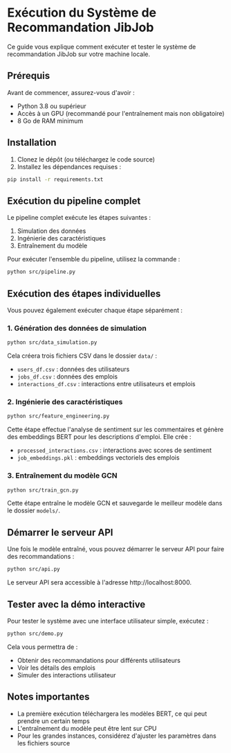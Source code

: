 # Exécution du Système de Recommandation JibJob

Ce guide vous explique comment exécuter et tester le système de recommandation JibJob sur votre machine locale.

## Prérequis

Avant de commencer, assurez-vous d'avoir :
- Python 3.8 ou supérieur
- Accès à un GPU (recommandé pour l'entraînement mais non obligatoire)
- 8 Go de RAM minimum

## Installation

1. Clonez le dépôt (ou téléchargez le code source)
2. Installez les dépendances requises :

```bash
pip install -r requirements.txt
```

## Exécution du pipeline complet

Le pipeline complet exécute les étapes suivantes :
1. Simulation des données
2. Ingénierie des caractéristiques
3. Entraînement du modèle

Pour exécuter l'ensemble du pipeline, utilisez la commande :

```bash
python src/pipeline.py
```

## Exécution des étapes individuelles

Vous pouvez également exécuter chaque étape séparément :

### 1. Génération des données de simulation

```bash
python src/data_simulation.py
```

Cela créera trois fichiers CSV dans le dossier `data/` :
- `users_df.csv` : données des utilisateurs
- `jobs_df.csv` : données des emplois
- `interactions_df.csv` : interactions entre utilisateurs et emplois

### 2. Ingénierie des caractéristiques

```bash
python src/feature_engineering.py
```

Cette étape effectue l'analyse de sentiment sur les commentaires et génère des embeddings BERT pour les descriptions d'emploi. Elle crée :
- `processed_interactions.csv` : interactions avec scores de sentiment
- `job_embeddings.pkl` : embeddings vectoriels des emplois

### 3. Entraînement du modèle GCN

```bash
python src/train_gcn.py
```

Cette étape entraîne le modèle GCN et sauvegarde le meilleur modèle dans le dossier `models/`.

## Démarrer le serveur API

Une fois le modèle entraîné, vous pouvez démarrer le serveur API pour faire des recommandations :

```bash
python src/api.py
```

Le serveur API sera accessible à l'adresse http://localhost:8000.

## Tester avec la démo interactive

Pour tester le système avec une interface utilisateur simple, exécutez :

```bash
python src/demo.py
```

Cela vous permettra de :
- Obtenir des recommandations pour différents utilisateurs
- Voir les détails des emplois
- Simuler des interactions utilisateur

## Notes importantes

- La première exécution téléchargera les modèles BERT, ce qui peut prendre un certain temps
- L'entraînement du modèle peut être lent sur CPU
- Pour les grandes instances, considérez d'ajuster les paramètres dans les fichiers source
